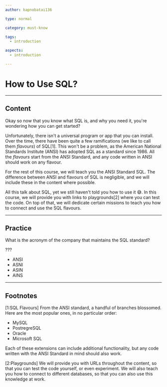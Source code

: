 ```yaml
---
author: kapnobatai136

type: normal

category: must-know

tags:
  - introduction

aspects:
  - introduction

---
```


# How to Use SQL?

---
## Content

Okay so now that you know what SQL is, and why you need it, you're wondering how you can get started?

Unfortunately, there isn't a universal program or app that you can install. Over the time, there have been quite a few ramifications (we like to call them *flavours*) of SQL[1]. This won't be a problem, as the American National Standards Institute (ANSI) has adopted SQL as a standard since 1986. All the *flavours* start from the ANSI Standard, and any code written in ANSI should work on any flavour.

For the rest of this course, we will teach you the ANSI Standard SQL. The difference between ANSI and flavours of SQL is negligible, and we will include these in the content where possible.

All this talk about SQL, yet we still haven't told you how to use it 😅. In this course, we will provide you with links to playgrounds[2] where you can test the code. On top of that, we will dedicate certain missions to teach you how to connect and use the SQL flavours.

---
## Practice

What is the acronym of the company that maintains the SQL standard?

???

* ANSI
* ASNI
* ASIN
* AINS

---
## Footnotes
[1:SQL Flavours]
From the ANSI standard, a handful of branches blossomed. Here are the most popular ones, in no particular order:
- MySQL
- PostregreSQL
- Oracle
- Microsoft SQL

Each of these extensions can include additional functionality, but any code written with the ANSI Standard in mind should also work.

[2:Playgrounds]
We will provide you with URLs throughout the content, so that you can test the code yourself, or even experiment. We will also teach you how to connect to different databases, so that you can also use this knowledge at work.